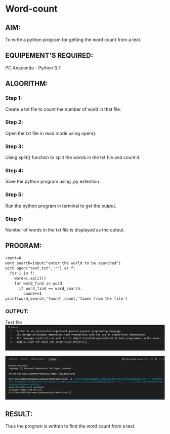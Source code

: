 # Word-count
## AIM:
To write a python program for getting the word count from a text.
## EQUIPEMENT'S REQUIRED: 
PC
Anaconda - Python 3.7
## ALGORITHM: 
### Step 1:
Create a txt file to count the number of word in that file.

### Step 2:
Open the txt file in read mode using open(). 

### Step 3: 
Using split() function to split the words in the txt file and count it.



### Step 4:  
Save the python program using .py extention .
### Step 5: 
Run the python program in terminal to get the output.

### Step 6:
Number of words in the txt file is displayed as the output.

## PROGRAM:
```
count=0
word_search=input("enter the world to be searched")
with open("text.txt",'r') as f:
  for i in f:
    word=i.split()
    for word_find in word:
      if word_find == word_search:
        count+=1
print(word_search,'found',count,'times from the file')
```

### OUTPUT:
Text file
![output](2.png)

![output](1.png)



## RESULT:
Thus the program is written to find the word count from a text.
